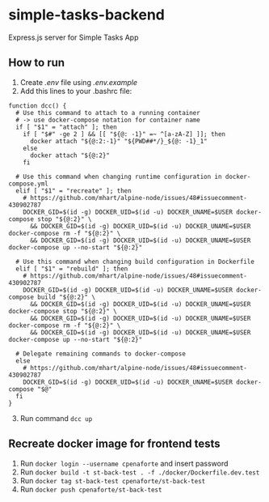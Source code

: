 # simple-tasks-backend
Express.js server for Simple Tasks App

## How to run
1. Create *.env* file using *.env.example*
2. Add this lines to your .bashrc file:
```
function dcc() {
  # Use this command to attach to a running container
  # -> use docker-compose notation for container name
  if [ "$1" = "attach" ]; then
    if [ "$#" -ge 2 ] && [[ "${@: -1}" =~ ^[a-zA-Z] ]]; then
      docker attach "${@:2:-1}" "${PWD##*/}_${@: -1}_1"
    else
      docker attach "${@:2}"
    fi

  # Use this command when changing runtime configuration in docker-compose.yml
  elif [ "$1" = "recreate" ]; then
    # https://github.com/mhart/alpine-node/issues/48#issuecomment-430902787
    DOCKER_GID=$(id -g) DOCKER_UID=$(id -u) DOCKER_UNAME=$USER docker-compose stop "${@:2}" \
      && DOCKER_GID=$(id -g) DOCKER_UID=$(id -u) DOCKER_UNAME=$USER docker-compose rm -f "${@:2}" \
      && DOCKER_GID=$(id -g) DOCKER_UID=$(id -u) DOCKER_UNAME=$USER docker-compose up --no-start "${@:2}"

  # Use this command when changing build configuration in Dockerfile
  elif [ "$1" = "rebuild" ]; then
    # https://github.com/mhart/alpine-node/issues/48#issuecomment-430902787
    DOCKER_GID=$(id -g) DOCKER_UID=$(id -u) DOCKER_UNAME=$USER docker-compose build "${@:2}" \
      && DOCKER_GID=$(id -g) DOCKER_UID=$(id -u) DOCKER_UNAME=$USER docker-compose stop "${@:2}" \
      && DOCKER_GID=$(id -g) DOCKER_UID=$(id -u) DOCKER_UNAME=$USER docker-compose rm -f "${@:2}" \
      && DOCKER_GID=$(id -g) DOCKER_UID=$(id -u) DOCKER_UNAME=$USER docker-compose up --no-start "${@:2}"

  # Delegate remaining commands to docker-compose
  else
    # https://github.com/mhart/alpine-node/issues/48#issuecomment-430902787
    DOCKER_GID=$(id -g) DOCKER_UID=$(id -u) DOCKER_UNAME=$USER docker-compose "$@"
  fi
}
```
3. Run command `dcc up`


## Recreate docker image for frontend tests

1. Run `docker login --username cpenaforte` and insert password
2. Run `docker build -t st-back-test . -f ./docker/Dockerfile.dev.test`
3. Run `docker tag st-back-test cpenaforte/st-back-test`
4. Run `docker push cpenaforte/st-back-test`